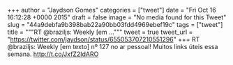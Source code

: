 
+++
author = "Jaydson Gomes"
categories = ["tweet"]
date = "Fri Oct 16 16:12:28 +0000 2015"
draft = false
image = "No media found for this Tweet"
slug = "44a9debfa9b398bab22a90bb03fdd4969ebef19c"
tags = ["tweet"]
title = """RT @braziljs: Weekly [em ..."""
tweet = true
tweet_url = "https://twitter.com/jaydson/status/655053707210551296"
+++
RT @braziljs: Weekly [em texto] nº 127 no ar pessoal! Muitos links úteis essa semana. http://t.co/JxfZ2IdARO
